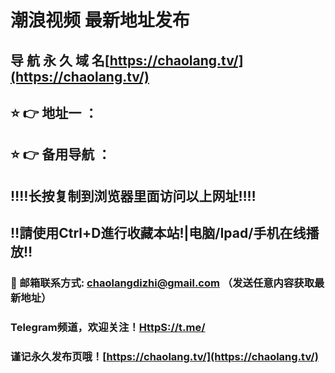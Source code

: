# 潮浪视频 最新地址发布

## 导 航 永 久 域 名[https://chaolang.tv/](https://chaolang.tv/)

## ⭐️ 👉 地址一 ：

## ⭐️ 👉 备用导航 ：

## ‼️‼️长按复制到浏览器里面访问以上网址‼️‼️

## ‼️請使用Ctrl+D進行收藏本站!|电脑/Ipad/手机在线播放‼️

### 📧 邮箱联系方式: [chaolangdizhi@gmail.com](mailto:chaolangdizhi@gmail.com) （发送任意内容获取最新地址）

### Telegram频道，欢迎关注！[HttpS://t.me/](https://t.me/)

### 谨记永久发布页哦！[https://chaolang.tv/](https://chaolang.tv/)
